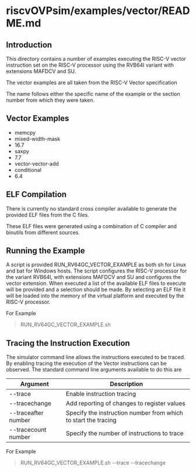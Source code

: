 riscvOVPsim/examples/vector/README.md
===

Introduction
---

This directory contains a number of examples executing the RISC-V vector instruction set on the RISC-V processor using the RVB64I variant with extensions MAFDCV and SU.

The vector examples are all taken from the RISC-V Vector specification

The name follows either the specific name of the example or the section number from which they were taken.  

Vector Examples
---
- memcpy
- mixed-width-mask
- 16.7
- saxpy
- 7.7
- vector-vector-add
- conditional
- 6.4

ELF Compilation
---

There is currently no standard cross compiler available to generate the provided ELF files from the C files.

These ELF files were generated using a combination of C compiler and binutils from different sources.


Running the Example
---

A script is provided RUN_RV64GC_VECTOR_EXAMPLE as both sh for Linux and bat for Windows hosts.
The script configures the RISC-V processor for the variant RVB64I, with extensions MAFDCV and SU and configures the vector extension.
When executed a list of the available ELF files to execute will be provided and a selection should be made.
By selecting an ELF file it will be loaded into the memory of the virtual platform and executed by the RISC-V processor.

For Example
 > RUN_RV64GC_VECTOR_EXAMPLE.sh
 
Tracing the Instruction Execution
---

The simulator command line allows the instructions executed to be traced.
By enabling tracing the execution of the Vector instructions can be observed.
The standard command line arguments available to do this are

  Argument | Description
  ---------|------------
  --trace             | Enable instruction tracing
  --tracechange       | Add reporting of changes to register values
  --traceafter number | Specify the instruction number from which to start the tracing
  --tracecount number | Specify the number of instructions to trace
  
For Example
 > RUN_RV64GC_VECTOR_EXAMPLE.sh --trace --tracechange
